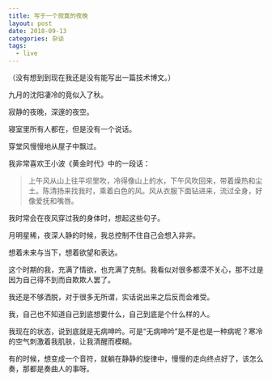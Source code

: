 ```yaml
---
title: 写于一个寂寞的夜晚
layout: post
date: 2018-09-13
categories: 杂谈
tags:
  - live
---
```


（没有想到到现在我还是没有能写出一篇技术博文。）

九月的沈阳凄冷的竟似入了秋。

寂静的夜晚，深邃的夜空。

寝室里所有人都在，但是没有一个说话。

穿堂风慢慢地从屋子中飘过。

我非常喜欢王小波《黄金时代》中的一段话：

> 上午风从山上往平坝里吹，冷得像山上的水，下午风吹回来，带着燥热和尘土。陈清扬来找我时，乘着白色的风。风从衣服下面钻进来，流过全身，好像爱抚和嘴唇。

我时常会在夜风穿过我的身体时，想起这些句子。

月明星稀，夜深人静的时候，我总控制不住自己会想入非非。

想着未来与当下，想着欲望和表达。

这个时期的我，充满了情欲，也充满了克制。我看似对很多都漠不关心，那不过是因为自己得不到而自欺欺人罢了。

我还是不够洒脱，对于很多无所谓，实话说出来之后反而会难受。

我，自己也不知道自己到底想要什么，自己到底是个什么样的人。

我现在的状态，说到底就是无病呻吟。可是“无病呻吟”是不是也是一种病呢？寒冷的空气刺激着我肌肤，让我清醒而模糊。

有的时候，想变成一个音符，就躺在静静的旋律中，慢慢的走向终点好了，该怎么奏，那都是奏曲人的事呀。
